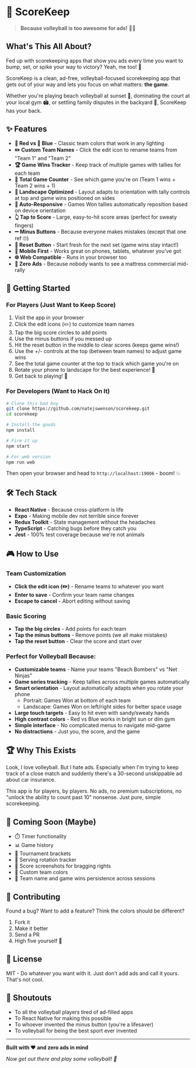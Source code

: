 # 🏐 ScoreKeep

> **Because volleyball is too awesome for ads!** 🚫📱

## What's This All About?

Fed up with scorekeeping apps that show you ads every time you want to bump, set, or spike your way to victory? Yeah, me too! 😤

ScoreKeep is a clean, ad-free, volleyball-focused scorekeeping app that gets out of your way and lets you focus on what matters: **the game**.

Whether you're playing beach volleyball at sunset 🌅, dominating the court at your local gym 🏟️, or settling family disputes in the backyard 🏡, ScoreKeep has your back.

## ✨ Features

- **🔴 Red vs 🔵 Blue** - Classic team colors that work in any lighting
- **✏️ Custom Team Names** - Click the edit icon to rename teams from "Team 1" and "Team 2"
- **🏆 Game Wins Tracker** - Keep track of multiple games with tallies for each team
- **🎯 Total Game Counter** - See which game you're on (Team 1 wins + Team 2 wins + 1)
- **📱 Landscape Optimized** - Layout adapts to orientation with tally controls at top and game wins positioned on sides
- **🔄 Auto-Responsive** - Games Won tallies automatically reposition based on device orientation
- **👆 Tap to Score** - Large, easy-to-hit score areas (perfect for sweaty fingers)
- **➖ Minus Buttons** - Because everyone makes mistakes (except that one ref 🙄)
- **🔄 Reset Button** - Start fresh for the next set (game wins stay intact!)
- **📱 Mobile First** - Works great on phones, tablets, whatever you've got
- **🌐 Web Compatible** - Runs in your browser too
- **🚫 Zero Ads** - Because nobody wants to see a mattress commercial mid-rally

## 🚀 Getting Started

### For Players (Just Want to Keep Score)

1. Visit the app in your browser
2. Click the edit icons (✏️) to customize team names
3. Tap the big score circles to add points
4. Use the minus buttons if you messed up
5. Hit the reset button in the middle to clear scores (keeps game wins!)
6. Use the +/- controls at the top (between team names) to adjust game wins
7. See the total game counter at the top to track which game you're on
8. Rotate your phone to landscape for the best experience! 📱
9. Get back to playing! 🏐

### For Developers (Want to Hack On It)

```bash
# Clone this bad boy
git clone https://github.com/natejswenson/scorekeep.git
cd scorekeep

# Install the goods
npm install

# Fire it up
npm start

# For web version
npm run web
```

Then open your browser and head to `http://localhost:19006` - boom! 💥

## 🛠️ Tech Stack

- **React Native** - Because cross-platform is life
- **Expo** - Making mobile dev not terrible since forever
- **Redux Toolkit** - State management without the headaches
- **TypeScript** - Catching bugs before they catch you
- **Jest** - 100% test coverage because we're not animals

## 🎮 How to Use

### Team Customization
- **Click the edit icon (✏️)** - Rename teams to whatever you want
- **Enter to save** - Confirm your team name changes
- **Escape to cancel** - Abort editing without saving

### Basic Scoring
- **Tap the big circles** - Add points for each team
- **Tap the minus buttons** - Remove points (we all make mistakes)
- **Tap the reset button** - Clear the score and start over

### Perfect for Volleyball Because:
- **Customizable teams** - Name your teams "Beach Bombers" vs "Net Ninjas"
- **Game series tracking** - Keep tallies across multiple games automatically
- **Smart orientation** - Layout automatically adapts when you rotate your phone
  - Portrait: Games Won at bottom of each team
  - Landscape: Games Won on left/right sides for better space usage
- **Large touch targets** - Easy to hit even with sandy/sweaty hands
- **High contrast colors** - Red vs Blue works in bright sun or dim gym
- **Simple interface** - No complicated menus to navigate mid-game
- **No distractions** - Just you, the score, and the game

## 🏆 Why This Exists

Look, I love volleyball. But I hate ads. Especially when I'm trying to keep track of a close match and suddenly there's a 30-second unskippable ad about car insurance.

This app is for players, by players. No ads, no premium subscriptions, no "unlock the ability to count past 10" nonsense. Just pure, simple scorekeeping.

## 🔮 Coming Soon (Maybe)

- ⏱️ Timer functionality
- 📊 Game history
- 🏅 Tournament brackets
- 🎯 Serving rotation tracker
- 📸 Score screenshots for bragging rights
- 🎨 Custom team colors
- 💾 Team name and game wins persistence across sessions

## 🤝 Contributing

Found a bug? Want to add a feature? Think the colors should be different?

1. Fork it
2. Make it better
3. Send a PR
4. High five yourself 🙌

## 📜 License

MIT - Do whatever you want with it. Just don't add ads and call it yours. That's not cool.

## 🙏 Shoutouts

- To all the volleyball players tired of ad-filled apps
- To React Native for making this possible
- To whoever invented the minus button (you're a lifesaver)
- To volleyball for being the best sport ever invented

---

**Built with ❤️ and zero ads in mind**

*Now get out there and play some volleyball! 🏐*